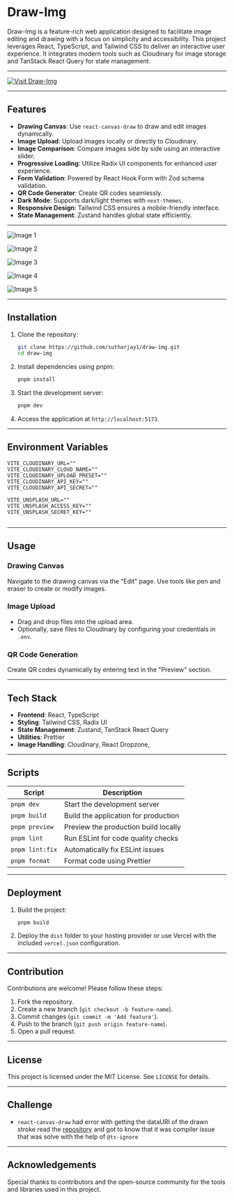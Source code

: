 # Draw-Img

Draw-Img is a feature-rich web application designed to facilitate image editing and drawing with a focus on simplicity and accessibility. This project leverages React, TypeScript, and Tailwind CSS to deliver an interactive user experience. It integrates modern tools such as Cloudinary for image storage and TanStack React Query for state management.

---

[![Visit Draw-Img](https://img.shields.io/badge/Visit_Draw--Img-blue?style=for-the-badge)](https://draw-img.vercel.app/)

---

## Features

- **Drawing Canvas**: Use `react-canvas-draw` to draw and edit images dynamically.
- **Image Upload**: Upload images locally or directly to Cloudinary.
- **Image Comparison**: Compare images side by side using an interactive slider.
- **Progressive Loading**: Utilize Radix UI components for enhanced user experience.
- **Form Validation**: Powered by React Hook Form with Zod schema validation.
- **QR Code Generator**: Create QR codes seamlessly.
- **Dark Mode**: Supports dark/light themes with `next-themes`.
- **Responsive Design**: Tailwind CSS ensures a mobile-friendly interface.
- **State Management**: Zustand handles global state efficiently.

---

![Image 1](https://res.cloudinary.com/sutharjay/image/upload/v1734040484/draw-img/readme/uscybaiypmlduiaotscx.png)

![Image 2](https://res.cloudinary.com/sutharjay/image/upload/v1734040485/draw-img/readme/vpvhpvbcrhqtnsoejxfh.png)

![Image 3](https://res.cloudinary.com/sutharjay/image/upload/v1734040484/draw-img/readme/btuissgfm7kjh9uobomn.png)

![Image 4](https://res.cloudinary.com/sutharjay/image/upload/v1734040484/draw-img/readme/vpdfh0z8xvrr9zldzdtv.png)

![Image 5](https://res.cloudinary.com/sutharjay/image/upload/v1734040484/draw-img/readme/qyksmi9ripwupp42oirm.png)

---

## Installation

1. Clone the repository:

   ```bash
   git clone https://github.com/sutharjay1/draw-img.git
   cd draw-img
   ```

2. Install dependencies using pnpm:

   ```bash
   pnpm install
   ```

3. Start the development server:

   ```bash
   pnpm dev
   ```

4. Access the application at `http://localhost:5173`.

---

## Environment Variables

```env
VITE_CLOUDINARY_URL=""
VITE_CLOUDINARY_CLOUD_NAME=""
VITE_CLOUDINARY_UPLOAD_PRESET=""
VITE_CLOUDINARY_API_KEY=""
VITE_CLOUDINARY_API_SECRET=""

VITE_UNSPLASH_URL=""
VITE_UNSPLASH_ACCESS_KEY=""
VITE_UNSPLASH_SECRET_KEY=""
 
```

---

## Usage

### Drawing Canvas

Navigate to the drawing canvas via the "Edit" page. Use tools like pen and eraser to create or modify images.

### Image Upload

- Drag and drop files into the upload area.
- Optionally, save files to Cloudinary by configuring your credentials in `.env`.

### QR Code Generation

Create QR codes dynamically by entering text in the "Preview" section.

---

## Tech Stack

- **Frontend**: React, TypeScript
- **Styling**: Tailwind CSS, Radix UI
- **State Management**: Zustand, TanStack React Query
- **Utilities**: Prettier
- **Image Handling**: Cloudinary, React Dropzone,

---

## Scripts

| Script          | Description                          |
| --------------- | ------------------------------------ |
| `pnpm dev`      | Start the development server         |
| `pnpm build`    | Build the application for production |
| `pnpm preview`  | Preview the production build locally |
| `pnpm lint`     | Run ESLint for code quality checks   |
| `pnpm lint:fix` | Automatically fix ESLint issues      |
| `pnpm format`   | Format code using Prettier           |

---

## Deployment

1. Build the project:

   ```bash
   pnpm build
   ```

2. Deploy the `dist` folder to your hosting provider or use Vercel with the included `vercel.json` configuration.

---

## Contribution

Contributions are welcome! Please follow these steps:

1. Fork the repository.
2. Create a new branch (`git checkout -b feature-name`).
3. Commit changes (`git commit -m 'Add feature'`).
4. Push to the branch (`git push origin feature-name`).
5. Open a pull request.

---

## License

This project is licensed under the MIT License. See `LICENSE` for details.

---

## Challenge

- `react-canvas-draw` had error with getting the dataURI of the drawn stroke read the [repository](https://github.com/embiem/react-canvas-draw) and got to know that it was compiler issue that was solve with the help of `@ts-ignore`

---

## Acknowledgements

Special thanks to contributors and the open-source community for the tools and libraries used in this project.
